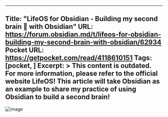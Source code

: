 
---
Title: "LifeOS for Obsidian - Building my second brain 🧠 with Obsidian"
URL: https://forum.obsidian.md/t/lifeos-for-obsidian-building-my-second-brain-with-obsidian/62934
Pocket URL: https://getpocket.com/read/4118610151
Tags: [pocket, ]
Excerpt: >
    This content is outdated. For more information, please refer to the official website LifeOS! This article will take Obsidian as an example to share my practice of using Obsidian to build a second brain!
---

![image](https://quanru.github.io/post-img/%E7%AC%AC%E4%BA%8C%E5%A4%A7%E8%84%91%E7%B3%BB%E7%BB%9F%E5%9B%BE-EN.png)
